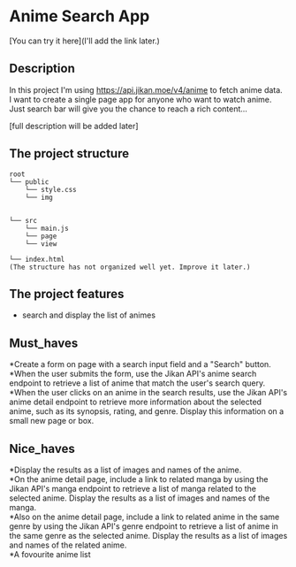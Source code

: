 # Anime Search App

[You can try it here](I'll add the link later.)

## Description

In this project I'm using https://api.jikan.moe/v4/anime to fetch anime data.<br>
I want to create a single page app for anyone who want to watch anime.<br>
Just search bar will give you the chance to reach a rich content...

[full description will be added later]

## The project structure

```text
root
└── public
    └── style.css
    └── img
    
    
└── src
    └── main.js        
    └── page
    └── view       
        
└── index.html
(The structure has not organized well yet. Improve it later.)
```
## The project features

- search and display the list of animes
 

## Must_haves 
*Create a form on  page with a search input field and a "Search" button.<br>
*When the user submits the form, use the Jikan API's anime search endpoint to retrieve a list of anime that match the user's search query.<br>
*When the user clicks on an anime in the search results, use the Jikan API's anime detail endpoint to retrieve more information about the selected anime, such as its     synopsis, rating, and genre. Display this information on a small new page or box.

## Nice_haves 
*Display the results as a list of images and names of the anime.<br>
*On the anime detail page, include a link to related manga by using the Jikan API's manga endpoint to retrieve a list of manga related to the selected anime. Display the results as a list of images and names of the manga.<br>
*Also on the anime detail page, include a link to related anime in the same genre by using the Jikan API's genre endpoint to retrieve a list of anime in the same genre as the selected anime. Display the results as a list of images and names of the related anime.<br>
*A fovourite anime list
